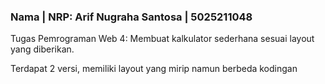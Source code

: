 ### Nama | NRP: Arif Nugraha Santosa | 5025211048
Tugas Pemrograman Web 4: Membuat kalkulator sederhana sesuai layout yang diberikan.

Terdapat 2 versi, memiliki layout yang mirip namun berbeda kodingan

